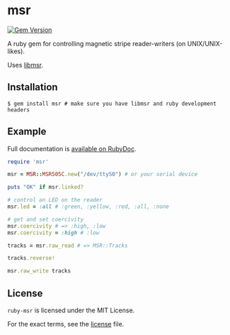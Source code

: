 msr
===

[![Gem Version](https://badge.fury.io/rb/msr.svg)](https://badge.fury.io/rb/msr)

A ruby gem for controlling magnetic stripe reader-writers (on UNIX/UNIX-likes).

Uses [libmsr](https://github.com/woodruffw/libmsr).

## Installation

```
$ gem install msr # make sure you have libmsr and ruby development headers
```

## Example

Full documentation is
[available on RubyDoc](http://www.rubydoc.info/gems/msr/).

```ruby
require 'msr'

msr = MSR::MSR505C.new("/dev/ttyS0") # or your serial device

puts "OK" if msr.linked?

# control an LED on the reader
msr.led = :all # :green, :yellow, :red, :all, :none

# get and set coercivity
msr.coercivity # => :high, :low
msr.coercivity = :high # :low

tracks = msr.raw_read # => MSR::Tracks

tracks.reverse!

msr.raw_write tracks
```

## License

`ruby-msr` is licensed under the MIT License.

For the exact terms, see the [license](./LICENSE) file.
